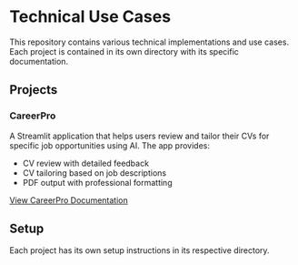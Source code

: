 # Technical Use Cases

This repository contains various technical implementations and use cases. Each project is contained in its own directory with its specific documentation.

## Projects

### CareerPro
A Streamlit application that helps users review and tailor their CVs for specific job opportunities using AI. The app provides:
- CV review with detailed feedback
- CV tailoring based on job descriptions
- PDF output with professional formatting

[View CareerPro Documentation](./careerpro/README.md)

## Setup
Each project has its own setup instructions in its respective directory. 